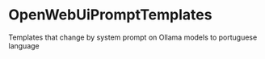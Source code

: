 # OpenWebUiPromptTemplates
Templates that change by system prompt on Ollama models to portuguese language
